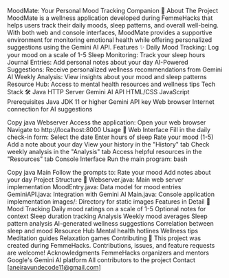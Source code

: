MoodMate: Your Personal Mood Tracking Companion 🌟
About The Project
MoodMate is a wellness application developed during FemmeHacks that helps users track their daily moods, sleep patterns, and overall well-being. With both web and console interfaces, MoodMate provides a supportive environment for monitoring emotional health while offering personalized suggestions using the Gemini AI API.
Features ✨
Daily Mood Tracking: Log your mood on a scale of 1-5
Sleep Monitoring: Track your sleep hours
Journal Entries: Add personal notes about your day
AI-Powered Suggestions: Receive personalized wellness recommendations from Gemini AI
Weekly Analysis: View insights about your mood and sleep patterns
Resource Hub: Access to mental health resources and wellness tips
Tech Stack 🛠️
Java
HTTP Server
Gemini AI API
HTML/CSS
JavaScript
Prerequisites
Java JDK 11 or higher
Gemini API key
Web browser
Internet connection for AI suggestions

Copy
java Webserver
Access the application:
Open your web browser
Navigate to http://localhost:8000
Usage 📱
Web Interface
Fill in the daily check-in form:
Select the date
Enter hours of sleep
Rate your mood (1-5)
Add a note about your day
View your history in the "History" tab
Check weekly analysis in the "Analysis" tab
Access helpful resources in the "Resources" tab
Console Interface
Run the main program:
bash

Copy
java Main
Follow the prompts to:
Rate your mood
Add notes about your day
Project Structure 📁
Webserver.java: Main web server implementation
MoodEntry.java: Data model for mood entries
GeminiAPI.java: Integration with Gemini AI
Main.java: Console application implementation
images/: Directory for static images
Features in Detail 🎯
Mood Tracking
Daily mood ratings on a scale of 1-5
Optional notes for context
Sleep duration tracking
Analysis
Weekly mood averages
Sleep pattern analysis
AI-generated wellness suggestions
Correlation between sleep and mood
Resource Hub
Mental health hotlines
Wellness tips
Meditation guides
Relaxation games
Contributing 🤝
This project was created during FemmeHacks. Contributions, issues, and feature requests are welcome!
Acknowledgments
FemmeHacks organizers and mentors
Google's Gemini AI platform
All contributors to the project
Contact
[aneiravundecode11@gmail.com]
